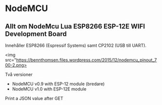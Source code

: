 # NodeMCU

## Allt om NodeMcu Lua ESP8266 ESP-12E WIFI Development Board

Innehåller ESP8266 (Espressif Systems) samt CP2102 (USB till UART).

<img src="https://bennthomsen.files.wordpress.com/2015/12/nodemcu_pinout_700-2.png>

Två versioner
* NodeMCU v0.9 with ESP-12 module (bredare)
* NodeMCU v1.0 with ESP-12E module 


Print a JSON value after GET

